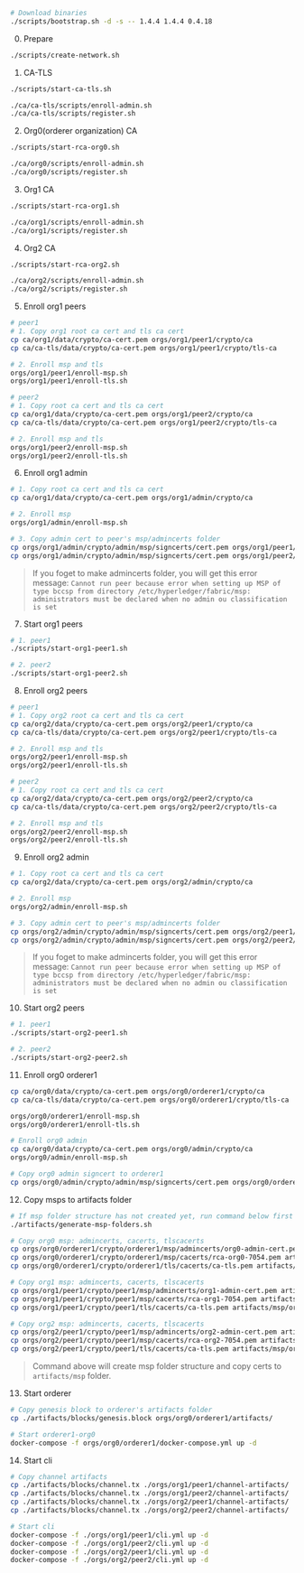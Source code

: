 ```sh
# Download binaries
./scripts/bootstrap.sh -d -s -- 1.4.4 1.4.4 0.4.18
```

0. Prepare
```sh
./scripts/create-network.sh
```

1. CA-TLS
```sh
./scripts/start-ca-tls.sh

./ca/ca-tls/scripts/enroll-admin.sh
./ca/ca-tls/scripts/register.sh
```

2. Org0(orderer organization) CA
```sh
./scripts/start-rca-org0.sh

./ca/org0/scripts/enroll-admin.sh
./ca/org0/scripts/register.sh
```
3. Org1 CA
```sh
./scripts/start-rca-org1.sh

./ca/org1/scripts/enroll-admin.sh
./ca/org1/scripts/register.sh
```

4. Org2 CA
```sh
./scripts/start-rca-org2.sh

./ca/org2/scripts/enroll-admin.sh
./ca/org2/scripts/register.sh
```

5. Enroll org1 peers
```sh
# peer1
# 1. Copy org1 root ca cert and tls ca cert
cp ca/org1/data/crypto/ca-cert.pem orgs/org1/peer1/crypto/ca
cp ca/ca-tls/data/crypto/ca-cert.pem orgs/org1/peer1/crypto/tls-ca

# 2. Enroll msp and tls
orgs/org1/peer1/enroll-msp.sh
orgs/org1/peer1/enroll-tls.sh

# peer2
# 1. Copy root ca cert and tls ca cert
cp ca/org1/data/crypto/ca-cert.pem orgs/org1/peer2/crypto/ca
cp ca/ca-tls/data/crypto/ca-cert.pem orgs/org1/peer2/crypto/tls-ca

# 2. Enroll msp and tls
orgs/org1/peer2/enroll-msp.sh
orgs/org1/peer2/enroll-tls.sh
```

6. Enroll org1 admin
```sh
# 1. Copy root ca cert and tls ca cert
cp ca/org1/data/crypto/ca-cert.pem orgs/org1/admin/crypto/ca

# 2. Enroll msp
orgs/org1/admin/enroll-msp.sh

# 3. Copy admin cert to peer's msp/admincerts folder
cp orgs/org1/admin/crypto/admin/msp/signcerts/cert.pem orgs/org1/peer1/crypto/peer1/msp/admincerts/org1-admin-cert.pem
cp orgs/org1/admin/crypto/admin/msp/signcerts/cert.pem orgs/org1/peer2/crypto/peer2/msp/admincerts/org1-admin-cert.pem
```
> If you foget to make admincerts folder, you will get this error message: `Cannot run peer because error when setting up MSP of type bccsp from directory /etc/hyperledger/fabric/msp: administrators must be declared when no admin ou classification is set`

7. Start org1 peers
```sh
# 1. peer1
./scripts/start-org1-peer1.sh

# 2. peer2
./scripts/start-org1-peer2.sh
```

8. Enroll org2 peers
```sh
# peer1
# 1. Copy org2 root ca cert and tls ca cert
cp ca/org2/data/crypto/ca-cert.pem orgs/org2/peer1/crypto/ca
cp ca/ca-tls/data/crypto/ca-cert.pem orgs/org2/peer1/crypto/tls-ca

# 2. Enroll msp and tls
orgs/org2/peer1/enroll-msp.sh
orgs/org2/peer1/enroll-tls.sh

# peer2
# 1. Copy root ca cert and tls ca cert
cp ca/org2/data/crypto/ca-cert.pem orgs/org2/peer2/crypto/ca
cp ca/ca-tls/data/crypto/ca-cert.pem orgs/org2/peer2/crypto/tls-ca

# 2. Enroll msp and tls
orgs/org2/peer2/enroll-msp.sh
orgs/org2/peer2/enroll-tls.sh
```

9. Enroll org2 admin
```sh
# 1. Copy root ca cert and tls ca cert
cp ca/org2/data/crypto/ca-cert.pem orgs/org2/admin/crypto/ca

# 2. Enroll msp
orgs/org2/admin/enroll-msp.sh

# 3. Copy admin cert to peer's msp/admincerts folder
cp orgs/org2/admin/crypto/admin/msp/signcerts/cert.pem orgs/org2/peer1/crypto/peer1/msp/admincerts/org2-admin-cert.pem
cp orgs/org2/admin/crypto/admin/msp/signcerts/cert.pem orgs/org2/peer2/crypto/peer2/msp/admincerts/org2-admin-cert.pem
```
> If you foget to make admincerts folder, you will get this error message: `Cannot run peer because error when setting up MSP of type bccsp from directory /etc/hyperledger/fabric/msp: administrators must be declared when no admin ou classification is set`

10. Start org2 peers
```sh
# 1. peer1
./scripts/start-org2-peer1.sh

# 2. peer2
./scripts/start-org2-peer2.sh
```

11. Enroll org0 orderer1
```sh
cp ca/org0/data/crypto/ca-cert.pem orgs/org0/orderer1/crypto/ca
cp ca/ca-tls/data/crypto/ca-cert.pem orgs/org0/orderer1/crypto/tls-ca

orgs/org0/orderer1/enroll-msp.sh
orgs/org0/orderer1/enroll-tls.sh

# Enroll org0 admin
cp ca/org0/data/crypto/ca-cert.pem orgs/org0/admin/crypto/ca
orgs/org0/admin/enroll-msp.sh

# Copy org0 admin signcert to orderer1
cp orgs/org0/admin/crypto/admin/msp/signcerts/cert.pem orgs/org0/orderer1/crypto/orderer1/msp/admincerts/org0-admin-cert.pem
```

12. Copy msps to artifacts folder
```sh
# If msp folder structure has not created yet, run command below first
./artifacts/generate-msp-folders.sh

# Copy org0 msp: admincerts, cacerts, tlscacerts
cp orgs/org0/orderer1/crypto/orderer1/msp/admincerts/org0-admin-cert.pem artifacts/msp/org0/admincerts/
cp orgs/org0/orderer1/crypto/orderer1/msp/cacerts/rca-org0-7054.pem artifacts/msp/org0/cacerts/
cp orgs/org0/orderer1/crypto/orderer1/tls/cacerts/ca-tls.pem artifacts/msp/org0/tlscacerts/

# Copy org1 msp: admincerts, cacerts, tlscacerts
cp orgs/org1/peer1/crypto/peer1/msp/admincerts/org1-admin-cert.pem artifacts/msp/org1/admincerts/
cp orgs/org1/peer1/crypto/peer1/msp/cacerts/rca-org1-7054.pem artifacts/msp/org1/cacerts/
cp orgs/org1/peer1/crypto/peer1/tls/cacerts/ca-tls.pem artifacts/msp/org1/tlscacerts/

# Copy org2 msp: admincerts, cacerts, tlscacerts
cp orgs/org2/peer1/crypto/peer1/msp/admincerts/org2-admin-cert.pem artifacts/msp/org2/admincerts/
cp orgs/org2/peer1/crypto/peer1/msp/cacerts/rca-org2-7054.pem artifacts/msp/org2/cacerts/
cp orgs/org2/peer1/crypto/peer1/tls/cacerts/ca-tls.pem artifacts/msp/org2/tlscacerts/
```
> Command above will create msp folder structure and copy certs to `artifacts/msp` folder.

13. Start orderer
```sh
# Copy genesis block to orderer's artifacts folder
cp ./artifacts/blocks/genesis.block orgs/org0/orderer1/artifacts/

# Start orderer1-org0
docker-compose -f orgs/org0/orderer1/docker-compose.yml up -d
```

14. Start cli
```sh
# Copy channel artifacts
cp ./artifacts/blocks/channel.tx ./orgs/org1/peer1/channel-artifacts/
cp ./artifacts/blocks/channel.tx ./orgs/org1/peer2/channel-artifacts/
cp ./artifacts/blocks/channel.tx ./orgs/org2/peer1/channel-artifacts/
cp ./artifacts/blocks/channel.tx ./orgs/org2/peer2/channel-artifacts/

# Start cli
docker-compose -f ./orgs/org1/peer1/cli.yml up -d
docker-compose -f ./orgs/org1/peer2/cli.yml up -d
docker-compose -f ./orgs/org2/peer1/cli.yml up -d
docker-compose -f ./orgs/org2/peer2/cli.yml up -d
```